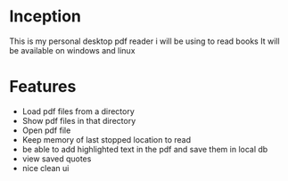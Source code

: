 # Inception
This is my personal desktop pdf reader i will be using to read books
It will be available on windows and linux

# Features
- Load pdf files from a directory
- Show pdf files in that directory
- Open pdf file
- Keep memory of last stopped location to read
- be able to add highlighted text in the pdf and save them in local db
- view saved quotes
- nice clean ui